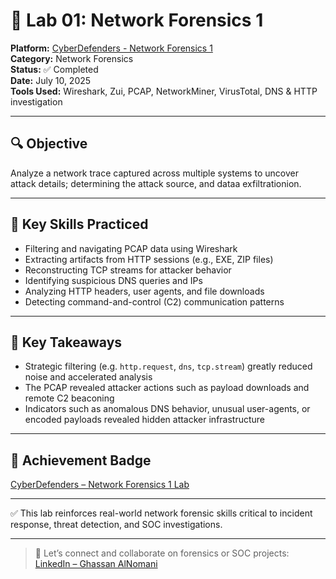 
# 🧪 Lab 01: Network Forensics 1

**Platform:** [CyberDefenders - Network Forensics 1](https://cyberdefenders.org/blueteam-ctf-challenges/networkforensics1)  
**Category:** Network Forensics  
**Status:** ✅ Completed  
**Date:** July 10, 2025  
**Tools Used:** Wireshark, Zui, PCAP, NetworkMiner, VirusTotal, DNS & HTTP investigation

---

## 🔍 Objective

Analyze a network trace captured across multiple systems to uncover attack details; determining the attack source, and dataa exfiltrationion.

---

## 🧰 Key Skills Practiced

- Filtering and navigating PCAP data using Wireshark
- Extracting artifacts from HTTP sessions (e.g., EXE, ZIP files)
- Reconstructing TCP streams for attacker behavior
- Identifying suspicious DNS queries and IPs
- Analyzing HTTP headers, user agents, and file downloads
- Detecting command-and-control (C2) communication patterns

---

## 🧠 Key Takeaways

- Strategic filtering (e.g. `http.request`, `dns`, `tcp.stream`) greatly reduced noise and accelerated analysis
- The PCAP revealed attacker actions such as payload downloads and remote C2 beaconing
- Indicators such as anomalous DNS behavior, unusual user-agents, or encoded payloads revealed hidden attacker infrastructure


---

## 🔗 Achievement Badge  
[CyberDefenders – Network Forensics 1 Lab]([https://cyberdefenders.org/blueteam-ctf-challenges/networkforensics1](https://cyberdefenders.org/online-labs/achievements/GhassanALNumani/network-forensics-2/))

---

✅ This lab reinforces real-world network forensic skills critical to incident response, threat detection, and SOC investigations.


---

> 💬 Let’s connect and collaborate on forensics or SOC projects:  
> [LinkedIn – Ghassan AlNomani](https://www.linkedin.com/in/ghassan-alnomani/)
